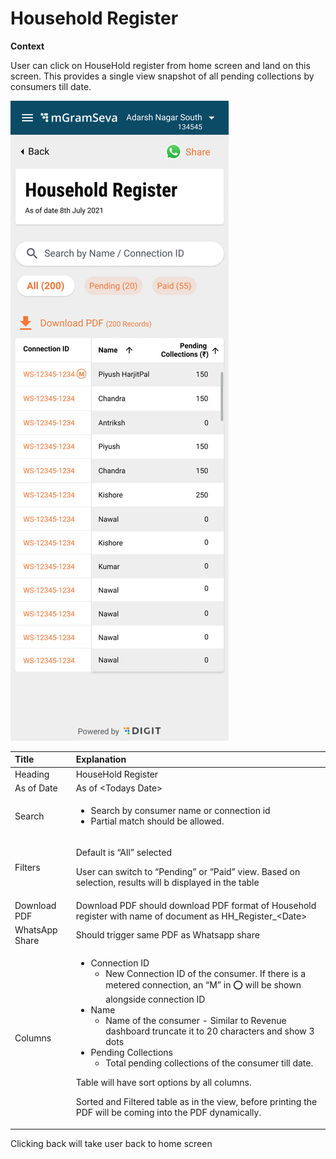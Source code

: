 # Household Register

**Context**

User can click on HouseHold register from home screen and land on this screen. This provides a single view snapshot of all pending collections by consumers till date.

![](../../../.gitbook/assets/image%20%2842%29.png)

<table>
  <thead>
    <tr>
      <th style="text-align:left"><b>Title</b>
      </th>
      <th style="text-align:left"><b>Explanation</b>
      </th>
    </tr>
  </thead>
  <tbody>
    <tr>
      <td style="text-align:left">Heading</td>
      <td style="text-align:left">HouseHold Register</td>
    </tr>
    <tr>
      <td style="text-align:left">As of Date</td>
      <td style="text-align:left">As of &lt;Todays Date&gt;</td>
    </tr>
    <tr>
      <td style="text-align:left">Search</td>
      <td style="text-align:left">
        <ul>
          <li>Search by consumer name or connection id</li>
          <li>Partial match should be allowed.</li>
        </ul>
      </td>
    </tr>
    <tr>
      <td style="text-align:left">Filters</td>
      <td style="text-align:left">
        <p>Default is &#x201C;All&#x201D; selected</p>
        <p>User can switch to &#x201C;Pending&#x201D; or &#x201C;Paid&#x201D; view.
          Based on selection, results will b displayed in the table</p>
      </td>
    </tr>
    <tr>
      <td style="text-align:left">Download PDF</td>
      <td style="text-align:left">Download PDF should download PDF format of Household register with name
        of document as HH_Register_&lt;Date&gt;</td>
    </tr>
    <tr>
      <td style="text-align:left">WhatsApp Share</td>
      <td style="text-align:left">Should trigger same PDF as Whatsapp share</td>
    </tr>
    <tr>
      <td style="text-align:left">Columns</td>
      <td style="text-align:left">
        <ul>
          <li>Connection ID
            <ul>
              <li>New Connection ID of the consumer. If there is a metered connection, an
                &#x201C;M&#x201D; in &#x2B55;&#xFE0F; will be shown alongside connection
                ID</li>
            </ul>
          </li>
          <li>Name
            <ul>
              <li>Name of the consumer - Similar to Revenue dashboard truncate it to 20
                characters and show 3 dots</li>
            </ul>
          </li>
          <li>Pending Collections
            <ul>
              <li>Total pending collections of the consumer till date.</li>
            </ul>
          </li>
        </ul>
        <p>Table will have sort options by all columns.</p>
        <p>Sorted and Filtered table as in the view, before printing the PDF will
          be coming into the PDF dynamically.</p>
      </td>
    </tr>
  </tbody>
</table>

Clicking back will take user back to home screen

